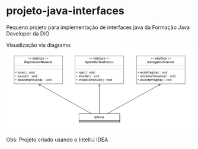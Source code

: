 # projeto-java-interfaces
Pequeno projeto para implementação de interfaces java da Formação Java Developer da DIO

Visualização via diagrama:
![Diagrama do projeto proposto](https://github.com/flnnn/projeto-java-interfaces/blob/main/projeto-oo-dio.png)

Obs: Projeto criado usando o IntelliJ IDEA
